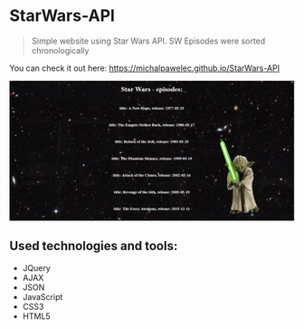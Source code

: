 # StarWars-API

> Simple website using Star Wars API. SW Episodes were sorted chronologically

You can check it out here: https://michalpawelec.github.io/StarWars-API

![How it looks](./images/screen.png)

## Used technologies and tools:

* JQuery
* AJAX
* JSON
* JavaScript
* CSS3
* HTML5
